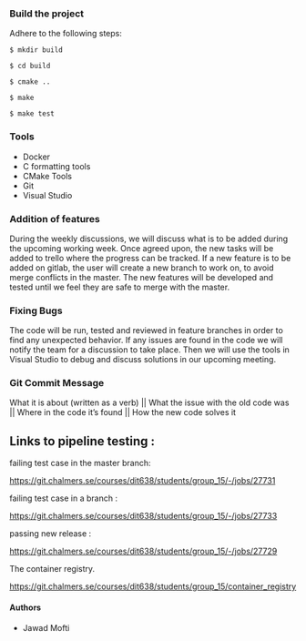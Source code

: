 

### Build the project
Adhere to the following steps:
```
$ mkdir build
```
```
$ cd build
```
```
$ cmake ..
```
```
$ make
```
```
$ make test
```

### Tools
* Docker
* C formatting tools
* CMake Tools
* Git
* Visual Studio


### Addition of features
During the weekly discussions, we will discuss what is to be added during the upcoming working week. Once agreed upon, the new tasks will be added to trello where the progress can be tracked.
If a new feature is to be added on gitlab, the user will create a new branch to work on, to avoid merge conflicts in the master. The new features will be developed and tested until we feel they are safe to merge with the master.

### Fixing Bugs
The code will be run, tested and reviewed in feature branches in order to find any unexpected behavior. If any issues are found in the code we will notify the team for a discussion to take place. Then we will use the tools in Visual Studio to debug and discuss solutions in our upcoming meeting.

### Git Commit Message
What it is about (written as a verb) || What the issue with the old code was || Where in the code it’s found || How the new code solves it

## Links to pipeline testing :

failing test case in the master branch:

https://git.chalmers.se/courses/dit638/students/group_15/-/jobs/27731

failing test case in a branch :

https://git.chalmers.se/courses/dit638/students/group_15/-/jobs/27733

passing new release :

https://git.chalmers.se/courses/dit638/students/group_15/-/jobs/27729

The container registry.

https://git.chalmers.se/courses/dit638/students/group_15/container_registry

#### Authors

*  Jawad Mofti
